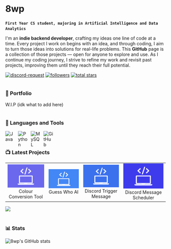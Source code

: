 # 8wp

**`First Year CS student, majoring in Artificial Intelligence and Data Analytics`**

I'm an **indie backend developer**, crafting my ideas one line of code at a time. Every project I work on begins with an idea, and through coding, I aim to turn those ideas into solutions for real-life problems. This **GitHub** page is a collection of those projects — open for anyone to explore and use. As I continue my coding journey, I strive to refine my work and revisit past projects, improving them until they reach their full potential.

   <p align="left">
  <a href="https://discord.com/users/343551832670339072" target="_blank">
    <img 
      alt="discord-request" 
      title="Contact me on Discord" 
      src="https://custom-icon-badges.demolab.com/badge/Contact%20Me-324aa8?style=for-the-badge&logo=discord&logoColor=ffffff"
/></a> 
      <a href="https://github.com/8wp?tab=followers">
         <img alt="followers" title="Follow me on Github" src="https://custom-icon-badges.demolab.com/github/followers/8wp?color=d0b503&labelColor=C79600&style=for-the-badge&logo=person-add&label=Follow&logoColor=white"/></a>
      <a href="https://github.com/8wp?tab=repositories&sort=stargazers">
         <img alt="total stars" title="Total stars on GitHub" src="https://custom-icon-badges.demolab.com/github/stars/8wp?color=55960c&style=for-the-badge&labelColor=488207&logo=star"/></a>
   </p>

#

### 🧰 Portfolio


<p>W.I.P (idk what to add here)</p> 

#

### 🧰 Languages and Tools


<img align="left" alt="Java" width="30px" style="padding-right:10px;" src="https://cdn.jsdelivr.net/gh/devicons/devicon/icons/java/java-original.svg"/>
<img align="left" alt="Python" width="30px" style="padding-right:10px;" src="https://cdn.jsdelivr.net/gh/devicons/devicon/icons/python/python-plain.svg" />
<img align="left" alt="MySQL" width="30px" style="padding-right:10px;" src="https://cdn.jsdelivr.net/gh/devicons/devicon/icons/mysql/mysql-original.svg" />
<img align="left" alt="GitHub" width="30px" style="padding-right:10px;" src="https://cdn.jsdelivr.net/gh/devicons/devicon/icons/github/github-original.svg" />
<br />

#

### 📺 Latest Projects

<table>
  <tr>
    <!-- <td align="center">
      <a href="https://github.com/8wp/project-2">
        <img src="https://raw.githubusercontent.com/8wp/images/main/project2.png" width="150">
      </a>
      <br>Project
    </td>
    <td align="center">
      <a href="https://github.com/8wp/project-3">
        <img src="https://raw.githubusercontent.com/8wp/images/main/project3.png" width="150">
      </a>
      <br>Project
    </td> -->
  </tr>
  <tr>
    <td align="center">
      <a href="https://github.com/8wp/colour-conversion-tool">
        <img src="https://raw.githubusercontent.com/8wp/images/main/6B68ED-folder.png" width="150">
      </a>
      <br>Colour Conversion Tool
    </td>
    <td align="center">
      <a href="https://github.com/8wp/guess-who-ai/tree/main">
        <img src="https://raw.githubusercontent.com/8wp/images/main/4287F5-folder.png" width="150">
      </a>
      <br>Guess Who AI
    </td> 
    <td align="center">
      <a href="https://github.com/8wp/discord-trigger-message">
        <img src="https://raw.githubusercontent.com/8wp/images/main/3B7LED-folder.png" width="150">
      </a>
      <br>Discord Trigger Message
    </td> 
     <td align="center">
      <a href="https://github.com/8wp/discord-message-scheduler">
        <img src="https://raw.githubusercontent.com/8wp/images/main/3E3BED-folder.png" width="150">
      </a>
      <br>Discord Message Scheduler 
    </td>
  </tr>
</table>

[<img src="https://custom-icon-badges.demolab.com/badge/-View%20Other%20Projects-red?style=for-the-badge&logo=repo&logoColor=white"/>](https://github.com/8wp?tab=repositories)

#

### 📊 Stats

![8wp's GitHub stats](https://github-readme-stats.vercel.app/api?username=8wp&show_icons=true&theme=gruvbox)


